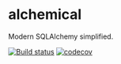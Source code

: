 # alchemical
Modern SQLAlchemy simplified.

[![Build status](https://github.com/miguelgrinberg/alchemical/workflows/build/badge.svg)](https://github.com/miguelgrinberg/alchemical/actions) [![codecov](https://codecov.io/gh/miguelgrinberg/alchemical/branch/main/graph/badge.svg)](https://codecov.io/gh/miguelgrinberg/alchemical)
